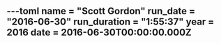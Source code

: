 ---toml
name = "Scott Gordon"
run_date = "2016-06-30"
run_duration = "1:55:37"
year = 2016
date = 2016-06-30T00:00:00.000Z
---


